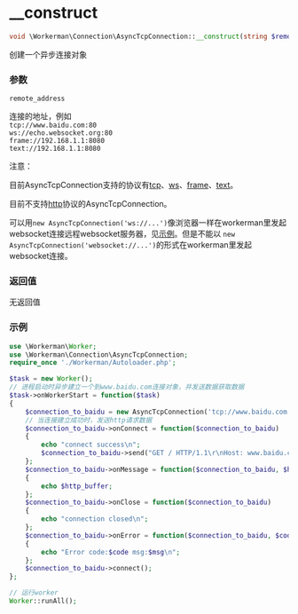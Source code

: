 # __construct
```php
void \Workerman\Connection\AsyncTcpConnection::__construct(string $remote_address)
```
创建一个异步连接对象

### 参数
``` remote_address ```

连接的地址，例如<br>
``` tcp://www.baidu.com:80 ```<br>
``` ws://echo.websocket.org:80 ```<br>
``` frame://192.168.1.1:8080 ```<br>
``` text://192.168.1.1:8080 ```<br>

注意：

目前AsyncTcpConnection支持的协议有[tcp](http://baike.baidu.com/subview/32754/8048820.htm)、[ws](/appendices/about-ws.html)、[frame](/appendices/about-frame.html)、[text](/appendices/about-text.html)。

目前不支持[http](http://baike.baidu.com/view/9472.htm)协议的AsyncTcpConnection。

可以用```new AsyncTcpConnection('ws://...')```像浏览器一样在workerman里发起websocket连接远程websocket服务器，见[示例](/appendices/about-ws.html)。但是不能以 ```new AsyncTcpConnection('websocket://...')```的形式在workerman里发起websocket连接。


### 返回值
无返回值

### 示例
```php
use \Workerman\Worker;
use \Workerman\Connection\AsyncTcpConnection;
require_once './Workerman/Autoloader.php';

$task = new Worker();
// 进程启动时异步建立一个到www.baidu.com连接对象，并发送数据获取数据
$task->onWorkerStart = function($task)
{
    $connection_to_baidu = new AsyncTcpConnection('tcp://www.baidu.com:80');
    // 当连接建立成功时，发送http请求数据
    $connection_to_baidu->onConnect = function($connection_to_baidu)
    {
        echo "connect success\n";
        $connection_to_baidu->send("GET / HTTP/1.1\r\nHost: www.baidu.com\r\nConnection: keep-alive\r\n\r\n");
    };
    $connection_to_baidu->onMessage = function($connection_to_baidu, $http_buffer)
    {
        echo $http_buffer;
    };
    $connection_to_baidu->onClose = function($connection_to_baidu)
    {
        echo "connection closed\n";
    };
    $connection_to_baidu->onError = function($connection_to_baidu, $code, $msg)
    {
        echo "Error code:$code msg:$msg\n";
    };
    $connection_to_baidu->connect();
};

// 运行worker
Worker::runAll();
```

